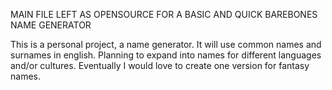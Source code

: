 MAIN FILE LEFT AS OPENSOURCE FOR A BASIC AND QUICK BAREBONES NAME GENERATOR

This is a personal project, a name generator. It will use common names and surnames in english.
Planning to expand into names for different languages and/or cultures.
Eventually I would love to create one version for fantasy names.

